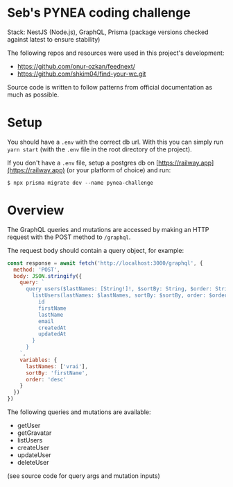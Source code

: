 # Seb's PYNEA coding challenge

Stack: NestJS (Node.js), GraphQL, Prisma
(package versions checked against latest to ensure stability)

The following repos and resources were used in this project's development: 
- https://github.com/onur-ozkan/feednext/
- https://github.com/shkim04/find-your-wc.git

Source code is written to follow patterns from official documentation as much as possible.

# Setup

You should have a `.env` with the correct db url. With this you can simply run `yarn start` (with the `.env` file in the root directory of the project).

If you don't have a `.env` file, setup a postgres db on [https://railway.app](https://railway.app) (or your platform of choice) and run:

`$ npx prisma migrate dev --name pynea-challenge`

# Overview

The GraphQL queries and mutations are accessed by making an HTTP request with the POST method to `/graphql`.

The request body should contain a query object, for example: 

```js
const response = await fetch('http://localhost:3000/graphql', {
  method: 'POST',
  body: JSON.stringify({
    query: `
      query users($lastNames: [String!]!, $sortBy: String, $order: String) {
        listUsers(lastNames: $lastNames, sortBy: $sortBy, order: $order) {
          id
          firstName
          lastName
          email
          createdAt
          updatedAt
        }
      }
    `,
    variables: {
      lastNames: ['vrai'],
      sortBy: 'firstName',
      order: 'desc'
    }
  })
})
```

The following queries and mutations are available:
- getUser
- getGravatar
- listUsers
- createUser
- updateUser
- deleteUser

(see source code for query args and mutation inputs)


